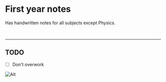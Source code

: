 # First year notes

Has handwritten notes for all subjects except Physics.

<br>

---

## TODO

- [ ] Don't overwork

![Alt](https://repobeats.axiom.co/api/embed/529b470931ea1f63dd9ad0ba8577989a531b82a9.svg "Repobeats analytics image")
